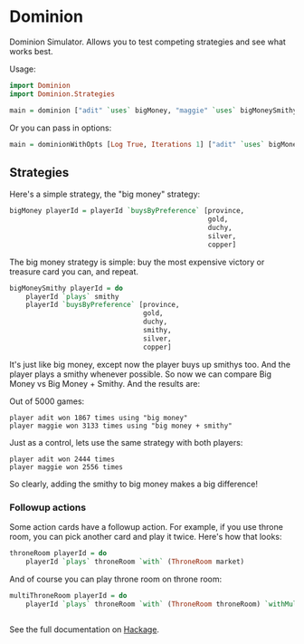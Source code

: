 # Dominion

Dominion Simulator. Allows you to test competing strategies and see what works best.

Usage:

```haskell
import Dominion
import Dominion.Strategies

main = dominion ["adit" `uses` bigMoney, "maggie" `uses` bigMoneySmithy]
```

Or you can pass in options:

```haskell
main = dominionWithOpts [Log True, Iterations 1] ["adit" `uses` bigMoney, "maggie" `uses` bigMoneySmithy]
```

## Strategies

Here's a simple strategy, the "big money" strategy:

```haskell
bigMoney playerId = playerId `buysByPreference` [province,
                                                 gold,
                                                 duchy,
                                                 silver,
                                                 copper]
```

The big money strategy is simple: buy the most expensive victory or treasure card you can, and repeat.

```haskell
bigMoneySmithy playerId = do
    playerId `plays` smithy
    playerId `buysByPreference` [province,
                                 gold,
                                 duchy,
                                 smithy,
                                 silver,
                                 copper]
```

It's just like big money, except now the player buys up smithys too. And the player plays a smithy whenever possible. So now we can compare Big Money vs Big Money + Smithy. And the results are:

Out of 5000 games:

    player adit won 1867 times using "big money"
    player maggie won 3133 times using "big money + smithy"

Just as a control, lets use the same strategy with both players:

    player adit won 2444 times
    player maggie won 2556 times

So clearly, adding the smithy to big money makes a big difference!

### Followup actions

Some action cards have a followup action. For example, if you use throne room, you can pick another card and play it twice. Here's how that looks:

```haskell
throneRoom playerId = do
    playerId `plays` throneRoom `with` (ThroneRoom market)
```

And of course you can play throne room on throne room:

```haskell
multiThroneRoom playerId = do
    playerId `plays` throneRoom `with` (ThroneRoom throneRoom) `withMulti` [ThroneRoom market,
                                                                            ThroneRoom market]
```

See the full documentation on [Hackage](http://hackage.haskell.org/package/dominion).
